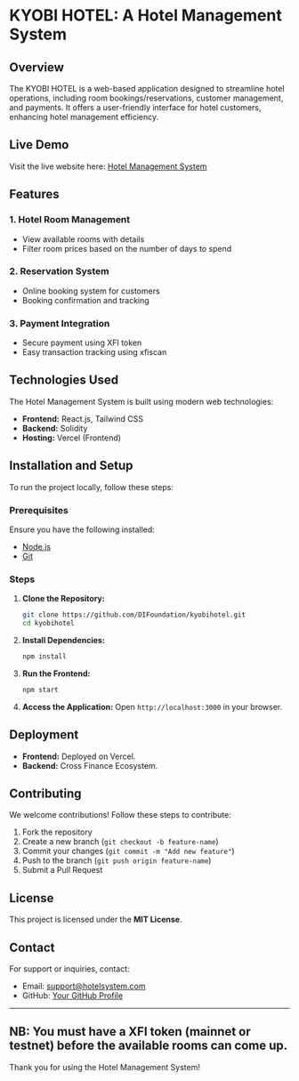 # KYOBI HOTEL: A Hotel Management System

## Overview
The KYOBI HOTEL is a web-based application designed to streamline hotel operations, including room bookings/reservations, customer management, and payments. It offers a user-friendly interface for hotel customers, enhancing hotel management efficiency.

## Live Demo
Visit the live website here: [Hotel Management System](https://kyobihotel.vercel.app/)

## Features
### 1. **Hotel Room Management**
   - View available rooms with details
   - Filter room prices based on the number of days to spend

### 2. **Reservation System**
   - Online booking system for customers
   - Booking confirmation and tracking

### 3. **Payment Integration**
   - Secure payment using XFI token
   - Easy transaction tracking using xfiscan

## Technologies Used
The Hotel Management System is built using modern web technologies:

- **Frontend:** React.js, Tailwind CSS
- **Backend:** Solidity
- **Hosting:** Vercel (Frontend)

## Installation and Setup
To run the project locally, follow these steps:

### Prerequisites
Ensure you have the following installed:
- [Node.js](https://nodejs.org/)
- [Git](https://git-scm.com/)

### Steps
1. **Clone the Repository:**
   ```bash
   git clone https://github.com/DIFoundation/kyobihotel.git
   cd kyobihotel
   ```

2. **Install Dependencies:**
   ```bash
   npm install
   ```

4. **Run the Frontend:**
   ```bash
   npm start
   ```

5. **Access the Application:**
   Open `http://localhost:3000` in your browser.

## Deployment
- **Frontend:** Deployed on Vercel.
- **Backend:** Cross Finance Ecosystem.

## Contributing
We welcome contributions! Follow these steps to contribute:
1. Fork the repository
2. Create a new branch (`git checkout -b feature-name`)
3. Commit your changes (`git commit -m "Add new feature"`)
4. Push to the branch (`git push origin feature-name`)
5. Submit a Pull Request

## License
This project is licensed under the **MIT License**.

## Contact
For support or inquiries, contact:
- Email: support@hotelsystem.com
- GitHub: [Your GitHub Profile](https://github.com/DIFoundation)

---

## NB: You must have a XFI token (mainnet or testnet) before the available rooms can come up.

Thank you for using the Hotel Management System!
